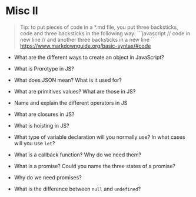 # Misc II

> Tip: to put pieces of code in a *.md file, you put three backsticks, code and three backsticks in the following way: 
\```javascript 
// code in new line
// and another three backsticks in a new line
\```
https://www.markdownguide.org/basic-syntax/#code


- What are the different ways to create an object in JavaScript?

- What is Prorotype in JS?

- What does JSON mean? What is it used for?

- What are primitives values? What are those in JS?

- Name and explain the different operators in JS

- What are closures in JS?

- What is hoisting in JS?

- What type of variable declaration will you normally use? In what cases will you use `let`?

- What is a callback function? Why do we need them?

- What is a promise? Could you name the three states of a promise?

- Why do we need promises?

- What is the difference between `null` and `undefined`?
